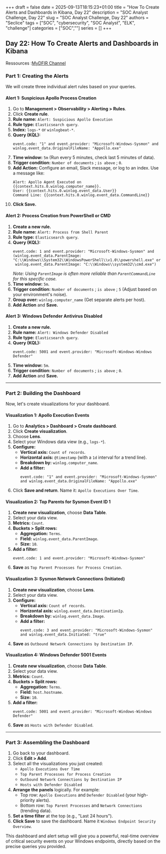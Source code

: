 +++ 
draft = false
date = 2025-09-13T18:15:23+01:00
title = "How To Create Alerts and Dashboards in Kibana, Day 22"
description = "SOC Analyst Challenge, Day 22"
slug = "SOC Analyst Challenge, Day 22"
authors = "Seclice"
tags = ["SOC", "cybersecurity", "SOC Analyst", "ELK", "challenge"]
categories = ["SOC",""]
series = []
+++


## Day 22: How To Create Alerts and Dashboards in Kibana
Ressources :[MyDFIR Channel](https://www.youtube.com/@MyDFIR/)

 
 
### **Part 1: Creating the Alerts**

We will create three individual alert rules based on your queries.

#### **Alert 1: Suspicious Apollo Process Creation**

1.  Go to **Management > Observability > Alerting > Rules**.
2.  Click **Create rule**.
3.  **Rule name:** `Alert: Suspicious Apollo Execution`
4.  **Rule type:** `Elasticsearch query`.
5.  **Index:** `logs-*` or `winlogbeat-*`.
6.  **Query (KQL):**
    ```kql
    event.code: "1" and event.provider: "Microsoft-Windows-Sysmon" and winlog.event_data.OriginalFileName: "Appollo.exe"
    ```
7.  **Time window:** `5m` (Run every 5 minutes, check last 5 minutes of data).
8.  **Trigger condition:** `Number of documents` ; `is above` ; `0`.
9.  **Add Action:** Configure an email, Slack message, or log to an index. Use a message like:
    ```
    Alert: Apollo Agent Executed on {{context.hits.0.winlog.computer_name}}.
    User: {{context.hits.0.winlog.event_data.User}}
    Command Line: {{context.hits.0.winlog.event_data.CommandLine}}
    ```
10. **Click Save.**

#### **Alert 2: Process Creation from PowerShell or CMD**

1.  **Create a new rule.**
2.  **Rule name:** `Alert: Process from Shell Parent`
3.  **Rule type:** `Elasticsearch query`.
4.  **Query (KQL):**
    ```kql
    event.code: 1 and event.provider: "Microsoft-Windows-Sysmon" and
    (winlog.event_data.ParentImage: "C:\\Windows\\System32\\WindowsPowerShell\\v1.0\\powershell.exe" or
     winlog.event_data.ParentImage: "C:\\Windows\\system32\\cmd.exe")
    ```
    *Note: Using `ParentImage` is often more reliable than `ParentCommandLine` for this specific case.*
5.  **Time window:** `5m`.
6.  **Trigger condition:** `Number of documents` ; `is above` ; `5` (Adjust based on your environment's noise).
7.  **Group over:** `winlog.computer_name` (Get separate alerts per host).
8.  **Add Action** and **Save.**

#### **Alert 3: Windows Defender Antivirus Disabled**

1.  **Create a new rule.**
2.  **Rule name:** `Alert: Windows Defender Disabled`
3.  **Rule type:** `Elasticsearch query`.
4.  **Query (KQL):**
    ```kql
    event.code: 5001 and event.provider: "Microsoft-Windows-Windows Defender"
    ```
5.  **Time window:** `5m`.
6.  **Trigger condition:** `Number of documents` ; `is above` ; `0`.
7.  **Add Action** and **Save.**

---

### **Part 2: Building the Dashboard**

Now, let's create visualizations for your dashboard.

#### **Visualization 1: Apollo Execution Events**

1.  Go to **Analytics > Dashboard > Create dashboard**.
2.  Click **Create visualization**.
3.  Choose **Lens**.
4.  Select your Windows data view (e.g., `logs-*`).
5.  **Configure:**
    *   **Vertical axis:** `Count of records`.
    *   **Horizontal axis:** `@timestamp` (with a `1d` interval for a trend line).
    *   **Breakdown by:** `winlog.computer_name`.
    *   **Add a filter:**
        ```kql
        event.code: "1" and event.provider: "Microsoft-Windows-Sysmon" and winlog.event_data.OriginalFileName: "Appollo.exe"
        ```
6.  Click **Save and return**. Name it: `Apollo Executions Over Time`.

#### **Visualization 2: Top Parents for Sysmon Event ID 1**

1.  **Create new visualization**, choose **Data Table**.
2.  Select your data view.
3.  **Metrics:** `Count`.
4.  **Buckets > Split rows:**
    *   **Aggregation:** `Terms`.
    *   **Field:** `winlog.event_data.ParentImage`.
    *   **Size:** `10`.
5.  **Add a filter:**
    ```kql
    event.code: 1 and event.provider: "Microsoft-Windows-Sysmon"
    ```
6.  **Save** as `Top Parent Processes for Process Creation`.

#### **Visualization 3: Sysmon Network Connections (Initiated)**

1.  **Create new visualization**, choose **Lens**.
2.  Select your data view.
3.  **Configure:**
    *   **Vertical axis:** `Count of records`.
    *   **Horizontal axis:** `winlog.event_data.DestinationIp`.
    *   **Breakdown by:** `winlog.event_data.Image`.
    *   **Add a filter:**
        ```kql
        event.code: 3 and event.provider: "Microsoft-Windows-Sysmon" and winlog.event_data.Initiated: "true"
        ```
4.  **Save** as `Outbound Network Connections by Destination IP`.

#### **Visualization 4: Windows Defender 5001 Events**

1.  **Create new visualization**, choose **Data Table**.
2.  Select your data view.
3.  **Metrics:** `Count`.
4.  **Buckets > Split rows:**
    *   **Aggregation:** `Terms`.
    *   **Field:** `host.hostname`.
    *   **Size:** `10`.
5.  **Add a filter:**
    ```kql
    event.code: 5001 and event.provider: "Microsoft-Windows-Windows Defender"
    ```
6.  **Save** as `Hosts with Defender Disabled`.

---

### **Part 3: Assembling the Dashboard**

1.  Go back to your dashboard.
2.  Click **Edit > Add**.
3.  Select all the visualizations you just created:
    *   `Apollo Executions Over Time`
    *   `Top Parent Processes for Process Creation`
    *   `Outbound Network Connections by Destination IP`
    *   `Hosts with Defender Disabled`
4.  **Arrange the panels** logically. For example:
    *   Top row: `Apollo Executions` and `Defender Disabled` (your high-priority alerts).
    *   Bottom row: `Top Parent Processes` and `Network Connections` (trending data).
5.  **Set a time filter** at the top (e.g., "Last 24 hours").
6.  **Click Save** to save the dashboard. Name it `Windows Endpoint Security Overview`.
 
 
This dashboard and alert setup will give you a powerful, real-time overview of critical security events on your Windows endpoints, directly based on the precise queries you provided.

